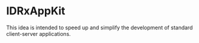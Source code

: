 # IDRxAppKit
This idea is intended to speed up and simplify the development of standard client-server applications.
